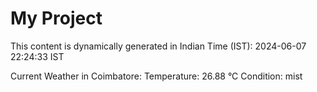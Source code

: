 # My Project

This content is dynamically generated in Indian Time (IST): 2024-06-07 22:24:33 IST


Current Weather in Coimbatore:
Temperature: 26.88 °C
Condition: mist
